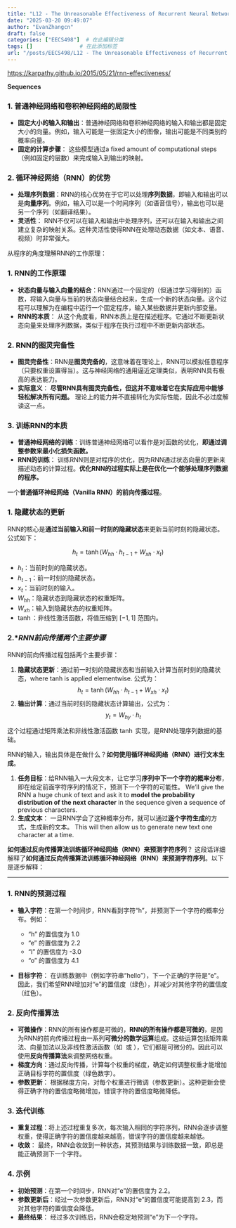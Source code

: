```yaml
---
title: "L12 - The Unreasonable Effectiveness of Recurrent Neural Networks"
date: "2025-03-20 09:49:07"
author: "EvanZhangcn"
draft: false
categories: ["EECS498"]  # 在此编辑分类
tags: []               # 在此添加标签
url: "/posts/EECS498/L12 - The Unreasonable Effectiveness of Recurrent Neural Networks"  # 自动生成的URL
---
```

https://karpathy.github.io/2015/05/21/rnn-effectiveness/

**Sequences**

### **1. 普通神经网络和卷积神经网络的局限性**

- **固定大小的输入和输出**：普通神经网络和卷积神经网络的输入和输出都是固定大小的向量。例如，输入可能是一张固定大小的图像，输出可能是不同类别的概率向量。
- **固定的计算步骤**：
  这些模型通过a fixed amount of computational steps（例如固定的层数）来完成输入到输出的映射。

### **2. 循环神经网络（RNN）的优势**

- **处理序列数据**：RNN的核心优势在于它可以处理**序列数据**，即输入和输出可以是**向量序列**。例如，输入可以是一个时间序列（如语音信号），输出也可以是另一个序列（如翻译结果）。
- **灵活性**：
  RNN不仅可以在输入和输出中处理序列，还可以在输入和输出之间建立复杂的映射关系。这种灵活性使得RNN在处理动态数据（如文本、语音、视频）时非常强大。

从程序的角度理解RNN的工作原理：

### **1. RNN的工作原理**

- **状态向量与输入向量的结合**：RNN通过一个固定的（但通过学习得到的）函数，将输入向量与当前的状态向量结合起来，生成一个新的状态向量。这个过程可以理解为在编程中运行一个固定程序，输入某些数据并更新内部变量。
- **RNN的本质**：
  从这个角度看，RNN本质上是在描述程序。它通过不断更新状态向量来处理序列数据，类似于程序在执行过程中不断更新内部状态。

### **2. RNN的图灵完备性**

- **图灵完备性**：RNN是**图灵完备的**，这意味着在理论上，RNN可以模拟任意程序（只要权重设置得当）。这与神经网络的通用逼近定理类似，表明RNN具有极高的表达能力。
- **实际意义**：
  **尽管RNN具有图灵完备性，但这并不意味着它在实际应用中能够轻松解决所有问题。** 理论上的能力并不直接转化为实际性能，因此不必过度解读这一点。

### **3. 训练RNN的本质**

- **普通神经网络的训练**：训练普通神经网络可以看作是对函数的优化，**即通过调整参数来最小化损失函数。**
- **RNN的训练**：
  训练RNN则是对程序的优化，因为RNN通过状态向量的更新来描述动态的计算过程。**优化RNN的过程实际上是在优化一个能够处理序列数据的程序。**

一个**普通循环神经网络（Vanilla RNN）的前向传播过程**。

### **1. 隐藏状态的更新**

RNN的核心是**通过当前输入和前一时刻的隐藏状态**来更新当前时刻的隐藏状态。公式如下：

$$
h_t = \tanh(W_{hh} \cdot h_{t-1} + W_{xh} \cdot x_t)
$$

- $h_t$：当前时刻的隐藏状态。
- $h_{t-1}$：前一时刻的隐藏状态。
- $x_t$：当前时刻的输入。
- $W_{hh}$：隐藏状态到隐藏状态的权重矩阵。
- $W_{xh}$：输入到隐藏状态的权重矩阵。
- $\tanh$：非线性激活函数，将值压缩到 $[-1, 1]$ 范围内。

### 2.**RNN前向传播两个主要步骤*

RNN的前向传播过程包括两个主要步骤：

1. **隐藏状态更新**：通过前一时刻的隐藏状态和当前输入计算当前时刻的隐藏状态，where tanh is applied elementwise. 公式为：
   $$
   h_t = \tanh(W_{hh} \cdot h_{t-1} + W_{xh} \cdot x_t)
   $$
2. **输出计算**：通过当前时刻的隐藏状态计算输出，公式为：
   $$
   y_t = W_{hy} \cdot h_t
   $$

这个过程通过矩阵乘法和非线性激活函数 $\tanh$ 实现，是RNN处理序列数据的基础。

RNN的输入，输出具体是在做什么？**如何使用循环神经网络（RNN）进行文本生成**。

1. **任务目标**：给RNN输入一大段文本，让它学习**序列中下一个字符的概率分布**，即在给定前面字符序列的情况下，预测下一个字符的可能性。
   We’ll give the RNN a huge chunk of text and ask it to **model the probability distribution of the next character** in the sequence given a sequence of previous characters.
2. **生成文本**：
   一旦RNN学会了这种概率分布，就可以通过**逐个字符生成**的方式，生成新的文本。
   This will then allow us to generate new text one character at a time.

**如何通过反向传播算法训练循环神经网络（RNN）来预测字符序列**？
这段话详细解释了**如何通过反向传播算法训练循环神经网络（RNN）来预测字符序列**。以下是逐步解释：

---

### **1. RNN的预测过程**

- **输入字符**：在第一个时间步，RNN看到字符“h”，并预测下一个字符的概率分布。例如：

  - “h” 的置信度为 1.0
  - “e” 的置信度为 2.2
  - “l” 的置信度为 -3.0
  - “o” 的置信度为 4.1
- **目标字符**：
  在训练数据中（例如字符串“hello”），下一个正确的字符是“e”。因此，我们希望RNN增加对“e”的置信度（绿色），并减少对其他字符的置信度（红色）。

### **2. 反向传播算法**

- **可微操作**：RNN的所有操作都是可微的，**RNN的所有操作都是可微的**，是因为RNN的前向传播过程由一系列**可微分的数学运算**组成。这些运算包括矩阵乘法、向量加法以及非线性激活函数（如  或 ），它们都是可微分的。因此可以使用**反向传播算法**来调整网络权重。
- **梯度方向**：通过反向传播，计算每个权重的梯度，确定如何调整权重才能增加正确目标字符的置信度（绿色数字）。
- **参数更新**：
  根据梯度方向，对每个权重进行微调（参数更新）。这种更新会使得正确字符的置信度略微增加，错误字符的置信度略微降低。

### **3. 迭代训练**

- **重复过程**：将上述过程重复多次，每次输入相同的字符序列，RNN会逐步调整权重，使得正确字符的置信度越来越高，错误字符的置信度越来越低。
- **收敛**：
  最终，RNN会收敛到一种状态，其预测结果与训练数据一致，即总是能正确预测下一个字符。

### **4. 示例**

- **初始预测**：在第一个时间步，RNN对“e”的置信度为 2.2。
- **参数更新后**：经过一次参数更新后，RNN对“e”的置信度可能提高到 2.3，而对其他字符的置信度会降低。
- **最终结果**：
  经过多次训练后，RNN会稳定地预测“e”为下一个字符。
